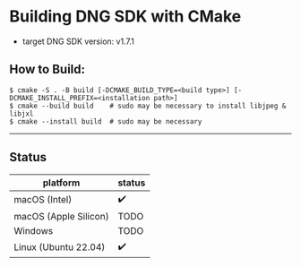 # Building DNG SDK with CMake

- target DNG SDK version: v1.7.1

## How to Build:

```shell-session
$ cmake -S . -B build [-DCMAKE_BUILD_TYPE=<build type>] [-DCMAKE_INSTALL_PREFIX=<installation path>]
$ cmake --build build    # sudo may be necessary to install libjpeg & libjxl
$ cmake --install build  # sudo may be necessary 
```

***

## Status

| platform              | status |
|-----------------------|--------|
| macOS (Intel)         | :heavy_check_mark: |
| macOS (Apple Silicon) | TODO |
| Windows               | TODO |
| Linux (Ubuntu 22.04)  | :heavy_check_mark: |
